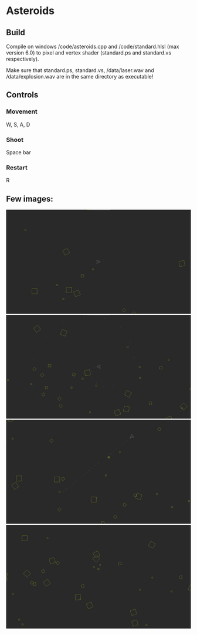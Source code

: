 # Asteroids
## Build
Compile on windows /code/asteroids.cpp and /code/standard.hlsl (max version 6.0) to pixel and vertex shader (standard.ps and standard.vs respectively).

Make sure that standard.ps, standard.vs, /data/laser.wav and /data/explosion.wav are in the same directory as executable!

## Controls
### Movement
W, S, A, D
### Shoot
Space bar
### Restart
R

## Few images:
![Game start](/pictures/1.jpg)
![Spin shoot](/pictures/2.jpg)
![Shootint](/pictures/3.jpg)
![Dead](/pictures/4.jpg)
